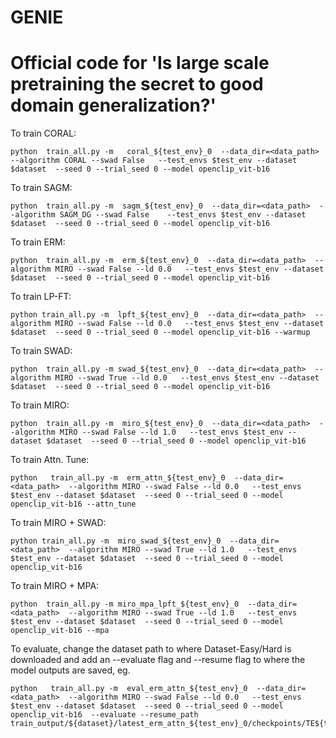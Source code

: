 # GENIE
# Official code for 'Is large scale pretraining the secret to good domain generalization?'

To train CORAL:

```
python  train_all.py -m   coral_${test_env}_0  --data_dir=<data_path>  --algorithm CORAL --swad False   --test_envs $test_env --dataset $dataset  --seed 0 --trial_seed 0 --model openclip_vit-b16
```

To train SAGM:

```
python  train_all.py -m  sagm_${test_env}_0  --data_dir=<data_path>  --algorithm SAGM_DG --swad False    --test_envs $test_env --dataset $dataset  --seed 0 --trial_seed 0 --model openclip_vit-b16
```

To train ERM:

```
python  train_all.py -m  erm_${test_env}_0  --data_dir=<data_path>  --algorithm MIRO --swad False --ld 0.0   --test_envs $test_env --dataset $dataset  --seed 0 --trial_seed 0 --model openclip_vit-b16
```

To train LP-FT:

```
python train_all.py -m  lpft_${test_env}_0  --data_dir=<data_path>  --algorithm MIRO --swad False --ld 0.0   --test_envs $test_env --dataset $dataset  --seed 0 --trial_seed 0 --model openclip_vit-b16 --warmup
```

To train SWAD:

```
python  train_all.py -m swad_${test_env}_0  --data_dir=<data_path>  --algorithm MIRO --swad True --ld 0.0   --test_envs $test_env --dataset $dataset  --seed 0 --trial_seed 0 --model openclip_vit-b16
```

To train MIRO:

```
python  train_all.py -m  miro_${test_env}_0  --data_dir=<data_path>  --algorithm MIRO --swad False --ld 1.0   --test_envs $test_env --dataset $dataset  --seed 0 --trial_seed 0 --model openclip_vit-b16
```

To train Attn. Tune:

```
python   train_all.py -m  erm_attn_${test_env}_0  --data_dir=<data_path>  --algorithm MIRO --swad False --ld 0.0   --test_envs $test_env --dataset $dataset  --seed 0 --trial_seed 0 --model openclip_vit-b16 --attn_tune
```

To train MIRO + SWAD:

```
python train_all.py -m  miro_swad_${test_env}_0  --data_dir=<data_path>  --algorithm MIRO --swad True --ld 1.0   --test_envs $test_env --dataset $dataset  --seed 0 --trial_seed 0 --model openclip_vit-b16
```

To train MIRO + MPA:

```
python  train_all.py -m miro_mpa_lpft_${test_env}_0  --data_dir=<data_path>  --algorithm MIRO --swad True --ld 1.0   --test_envs $test_env --dataset $dataset  --seed 0 --trial_seed 0 --model openclip_vit-b16 --mpa
```

 To evaluate, change the dataset path to where Dataset-Easy/Hard is downloaded and add an --evaluate flag and --resume flag to where the model outputs are saved, eg.

 ```
 python   train_all.py -m  eval_erm_attn_${test_env}_0  --data_dir=<data_path>  --algorithm MIRO --swad False --ld 0.0   --test_envs $test_env --dataset $dataset  --seed 0 --trial_seed 0 --model openclip_vit-b16  --evaluate --resume_path train_output/${dataset}/latest_erm_attn_${test_env}_0/checkpoints/TE${test_env}_best.pth
 ```